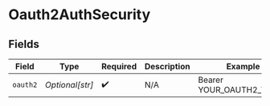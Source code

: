 # Oauth2AuthSecurity


## Fields

| Field                    | Type                     | Required                 | Description              | Example                  |
| ------------------------ | ------------------------ | ------------------------ | ------------------------ | ------------------------ |
| `oauth2`                 | *Optional[str]*          | :heavy_check_mark:       | N/A                      | Bearer YOUR_OAUTH2_TOKEN |